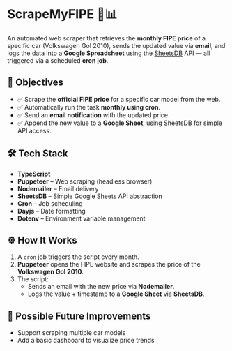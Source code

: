 # ScrapeMyFIPE 🚗📊

An automated web scraper that retrieves the **monthly FIPE price** of a specific car (Volkswagen Gol 2010), sends the updated value via **email**, and logs the data into a **Google Spreadsheet** using the [SheetsDB](https://sheetsdb.io/) API — all triggered via a scheduled **cron job**.

## 🎯 Objectives

- ✅ Scrape the **official FIPE price** for a specific car model from the web.
- ✅ Automatically run the task **monthly using cron**.
- ✅ Send an **email notification** with the updated price.
- ✅ Append the new value to a **Google Sheet**, using SheetsDB for simple API access.

## 🛠 Tech Stack

- **TypeScript**
- **Puppeteer** – Web scraping (headless browser)
- **Nodemailer** – Email delivery
- **SheetsDB** – Simple Google Sheets API abstraction
- **Cron** – Job scheduling
- **Dayjs** – Date formatting
- **Dotenv** – Environment variable management

## ⚙️ How It Works

1. A `cron` job triggers the script every month.
2. **Puppeteer** opens the FIPE website and scrapes the price of the **Volkswagen Gol 2010**.
3. The script:
   - Sends an email with the new price via **Nodemailer**.
   - Logs the value + timestamp to a **Google Sheet** via **SheetsDB**.

## 🚀 Possible Future Improvements

- Support scraping multiple car models
- Add a basic dashboard to visualize price trends
